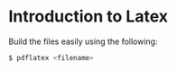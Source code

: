 # Introduction to Latex

Build the files easily using the following:

```bash
$ pdflatex <filename>
```


